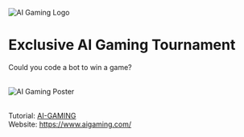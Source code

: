 ![AI Gaming Logo](https://github.com/MSPImpact/AzureDays/blob/master/AI-Gaming/photos_for_readme/aiWebsiteLogo.png)<br>
#  Exclusive AI Gaming Tournament
Could you code a bot to win a game?<br><br>

![AI Gaming Poster](https://github.com/MSPImpact/AzureDays/blob/master/AI-Gaming/photos_for_readme/aigammingp.jpg)<br><br>

Tutorial: [AI-GAMING](https://www.youtube.com/watch?v=lqFmz5-OVA0&list=PLVACl7F2s1BehsJ5oXkNdMZaej_QV8CnS)<br>
Website: https://www.aigaming.com/
